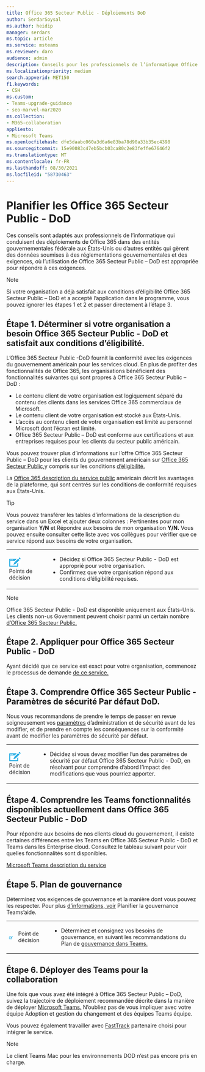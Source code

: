 ```yaml
---
title: Office 365 Secteur Public - Déploiements DoD
author: SerdarSoysal
ms.author: heidip
manager: serdars
ms.topic: article
ms.service: msteams
ms.reviewer: daro
audience: admin
description: Conseils pour les professionnels de l’informatique Office 365 les déploiements au cours d’entités qui gèrent les données soumises à la réglementation du gouvernement américain (DoD).
ms.localizationpriority: medium
search.appverid: MET150
f1.keywords:
- CSH
ms.custom:
- Teams-upgrade-guidance
- seo-marvel-mar2020
ms.collection:
- M365-collaboration
appliesto:
- Microsoft Teams
ms.openlocfilehash: dfe5daabc060a3d6a6e83ba78d90a33b35ec4398
ms.sourcegitcommit: 15e90083c47eb5bcb03ca80c2e83feffe67646f2
ms.translationtype: MT
ms.contentlocale: fr-FR
ms.lasthandoff: 08/30/2021
ms.locfileid: "58730463"
---
```

# <a name="plan-for-office-365-government---dod-deployments"></a>Planifier les Office 365 Secteur Public - DoD

Ces conseils sont adaptés aux professionnels de l’informatique qui conduisent des déploiements de Office 365 dans des entités gouvernementales fédérale aux États-Unis ou d’autres entités qui gèrent des données soumises à des réglementations gouvernementales et des exigences, où l’utilisation de Office 365 Secteur Public – DoD est appropriée pour répondre à ces exigences.

> [!NOTE]
> Si votre organisation a déjà satisfait aux conditions d’éligibilité Office 365 Secteur Public – DoD et a accepté l’application dans le programme, vous pouvez ignorer les étapes 1 et 2 et passer directement à l’étape 3.

## <a name="step-1-determine-whether-your-organization-needs-office-365-government---dod-and-meets-eligibility-requirements"></a>Étape 1. Déterminer si votre organisation a besoin Office 365 Secteur Public - DoD et satisfait aux conditions d’éligibilité. 

L’Office 365 Secteur Public -DoD fournit la conformité avec les exigences du gouvernement américain pour les services cloud. En plus de profiter des fonctionnalités de Office 365, les organisations bénéficient des fonctionnalités suivantes qui sont propres à Office 365 Secteur Public – DoD :

- Le contenu client de votre organisation est logiquement séparé du contenu des clients dans les services Office 365 commerciaux de Microsoft.
- Le contenu client de votre organisation est stocké aux États-Unis.
- L’accès au contenu client de votre organisation est limité au personnel Microsoft dont l’écran est limité.
- Office 365 Secteur Public – DoD est conforme aux certifications et aux entreprises requises pour les clients du secteur public américain.

Vous pouvez trouver plus d’informations sur l’offre Office 365 Secteur Public – DoD pour les clients du gouvernement américain sur [Office 365 Secteur Public,](https://products.office.com/government/compare-office-365-government-plans)y compris sur les conditions [d’éligibilité.](https://products.office.com/government/compare-office-365-government-plans#EligibilityRequirements)

La [Office 365 description du service public](/office365/servicedescriptions/office-365-platform-service-description/office-365-us-government/office-365-us-government) américain décrit les avantages de la plateforme, qui sont centrés sur les conditions de conformité requises aux États-Unis.


> [!Tip]
> Vous pouvez transférer les tables d’informations de la description du service dans un Excel et ajouter deux colonnes : Pertinentes pour mon organisation **Y/N** et Répondre aux besoins de mon organisation **Y/N.** Vous pouvez ensuite consulter cette liste avec vos collègues pour vérifier que ce service répond aux besoins de votre organisation.


|    |     |
|-----------|------------|
| ![Icône représentant des points de décision.](media/audio_conferencing_image7.png) <br/>Points de décision|<ul><li>Décidez si Office 365 Secteur Public - DoD est approprié pour votre organisation.</li><li>Confirmez que votre organisation répond aux conditions d’éligibilité requises.</li></ul> |

> [!Note]
> Office 365 Secteur Public - DoD est disponible uniquement aux États-Unis. Les clients non-us Government peuvent choisir parmi un certain nombre [d’Office 365 Secteur Public.](https://products.office.com/en/government/compare-office-365-government-plans)

## <a name="step-2-apply-for-office-365-government---dod"></a>Étape 2. Appliquer pour Office 365 Secteur Public - DoD

Ayant décidé que ce service est exact pour votre organisation, commencez le processus de demande [de ce service.](https://products.office.com/government/eligibility-validation)


## <a name="step-3-understand-office-365-government---dod-default-security-settings"></a>Étape 3. Comprendre Office 365 Secteur Public - Paramètres de sécurité Par défaut DoD.

Nous vous recommandons de prendre le temps de passer en revue soigneusement vos [paramètres](enable-features-office-365.md) d’administration et de sécurité avant de les modifier, et de prendre en compte les conséquences sur la conformité avant de modifier les paramètres de sécurité par défaut.

|    |     |
|-----------|------------|
| ![Icône représentant un point de décision.](media/audio_conferencing_image7.png) <br/>Point de décision|<ul><li>Décidez si vous devez modifier l’un des paramètres de sécurité par défaut Office 365 Secteur Public - DoD, en résolvant pour comprendre d’abord l’impact des modifications que vous pourriez apporter.</li></ul> |


## <a name="step-4-understand-which-teams-capabilities-are-currently-available-in-office-365-government---dod"></a>Étape 4. Comprendre les Teams fonctionnalités disponibles actuellement dans Office 365 Secteur Public - DoD

Pour répondre aux besoins de nos clients cloud du gouvernement, il existe certaines différences entre les Teams en Office 365 Secteur Public - DoD et Teams dans les Enterprise cloud. Consultez le tableau suivant pour voir quelles fonctionnalités sont disponibles.

[Microsoft Teams description du service](/office365/servicedescriptions/teams-service-description)

## <a name="step-5-plan-for-governance"></a>Étape 5. Plan de gouvernance

Déterminez vos exigences de gouvernance et la manière dont vous pouvez les respecter. Pour plus [d’informations, voir](plan-teams-governance.md) Planifier la gouvernance Teams’aide.

|         |         |         |
|---------|---------|---------|
|<img src="media/audio_conferencing_image7.png" alt= "An icon depicting a decision point"/>|Point de décision |<ul><li>Déterminez et consignez vos besoins de gouvernance, en suivant les recommandations du Plan de [gouvernance dans Teams.](plan-teams-governance.md) </li></ul>|

## <a name="step-6-deploy-teams-for-collaboration"></a>Étape 6. Déployer des Teams pour la collaboration

Une fois que vous avez été intégré à Office 365 Secteur Public – DoD, suivez la trajectoire de déploiement recommandée décrite dans la manière de déployer [Microsoft Teams.](./deploy-overview.md) N’oubliez pas de vous impliquer avec votre équipe Adoption et gestion du changement et des équipes Teams équipe.

Vous pouvez également travailler avec [FastTrack](https://www.microsoft.com/fasttrack) partenaire choisi pour intégrer le service.

> [!NOTE]
> Le client Teams Mac pour les environnements DOD n’est pas encore pris en charge.